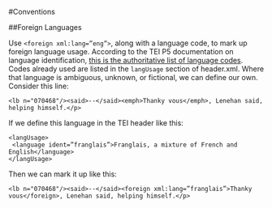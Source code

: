 #Conventions

##Foreign Languages

Use `<foreign xml:lang=”eng”>`, along with a language code, to mark up foreign language usage. According to the TEI P5 documentation on language identification, [this is the authoritative list of language codes](http://www.iana.org/assignments/language-subtag-registry/language-subtag-registry). Codes already used are listed in the `langUsage` section of header.xml. Where that language is ambiguous, unknown, or fictional, we can define our own. Consider this line:  

```
<lb n="070468"/><said>--</said><emph>Thanky vous</emph>, Lenehan said, helping himself.</p>
```

If we define this language in the TEI header like this: 

```
<langUsage>
 <language ident=”franglais”>Franglais, a mixture of French and English</language>
</langUsage>
```

Then we can mark it up like this: 

```
<lb n="070468"/><said>--</said><foreign xml:lang=”franglais”>Thanky vous</foreign>, Lenehan said, helping himself.</p>
```
